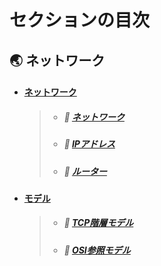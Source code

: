 # セクションの目次

## 🌏 ネットワーク

* #### <u>ネットワーク</u>
  > * ##### 📖 [︎ネットワーク](https://hiroki-it.github.io/tech-notebook-mkdocs/network/network.html)
  > * ##### 📖 [︎IPアドレス](https://hiroki-it.github.io/tech-notebook-mkdocs/network/network_ip_address.html)
  > * ##### 📖 [︎ルーター](https://hiroki-it.github.io/tech-notebook-mkdocs/network/network_router.html)
* #### <u>モデル</u>
  > * ##### 📖 [︎TCP階層モデル](https://hiroki-it.github.io/tech-notebook-mkdocs/network/network_model_tcp.html)
  > * ##### 📖 [︎OSI参照モデル](https://hiroki-it.github.io/tech-notebook-mkdocs/network/network_model_osi.html)

<br>
